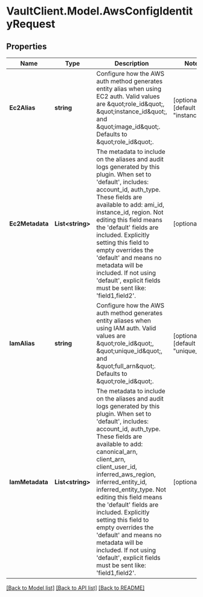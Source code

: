 # VaultClient.Model.AwsConfigIdentityRequest

## Properties

Name | Type | Description | Notes
------------ | ------------- | ------------- | -------------
**Ec2Alias** | **string** | Configure how the AWS auth method generates entity alias when using EC2 auth. Valid values are \&quot;role_id\&quot;, \&quot;instance_id\&quot;, and \&quot;image_id\&quot;. Defaults to \&quot;role_id\&quot;. | [optional] [default to "instance_id"]
**Ec2Metadata** | **List&lt;string&gt;** | The metadata to include on the aliases and audit logs generated by this plugin. When set to &#39;default&#39;, includes: account_id, auth_type. These fields are available to add: ami_id, instance_id, region. Not editing this field means the &#39;default&#39; fields are included. Explicitly setting this field to empty overrides the &#39;default&#39; and means no metadata will be included. If not using &#39;default&#39;, explicit fields must be sent like: &#39;field1,field2&#39;. | [optional] 
**IamAlias** | **string** | Configure how the AWS auth method generates entity aliases when using IAM auth. Valid values are \&quot;role_id\&quot;, \&quot;unique_id\&quot;, and \&quot;full_arn\&quot;. Defaults to \&quot;role_id\&quot;. | [optional] [default to "unique_id"]
**IamMetadata** | **List&lt;string&gt;** | The metadata to include on the aliases and audit logs generated by this plugin. When set to &#39;default&#39;, includes: account_id, auth_type. These fields are available to add: canonical_arn, client_arn, client_user_id, inferred_aws_region, inferred_entity_id, inferred_entity_type. Not editing this field means the &#39;default&#39; fields are included. Explicitly setting this field to empty overrides the &#39;default&#39; and means no metadata will be included. If not using &#39;default&#39;, explicit fields must be sent like: &#39;field1,field2&#39;. | [optional] 

[[Back to Model list]](../README.md#documentation-for-models) [[Back to API list]](../README.md#documentation-for-api-endpoints) [[Back to README]](../README.md)

